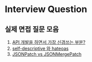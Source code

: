 # Interview Question

## 실제 면접 질문 모음

1. [API 개발을 하면서 가장 신경쓰는 부분?](https://congruous-parcel-450.notion.site/API-b3cd8f826b00423c8c74dfff4ae55a74?pvs=4)
2. [self-descriptive 와 hateoas](https://congruous-parcel-450.notion.site/API-b3cd8f826b00423c8c74dfff4ae55a74?pvs=4)
3. [JSONPatch vs JSONMergePatch](https://congruous-parcel-450.notion.site/JSONPatch-vs-JSONMergePatch-82c10567dda34c8283048d51a1bed2d5?pvs=4)
